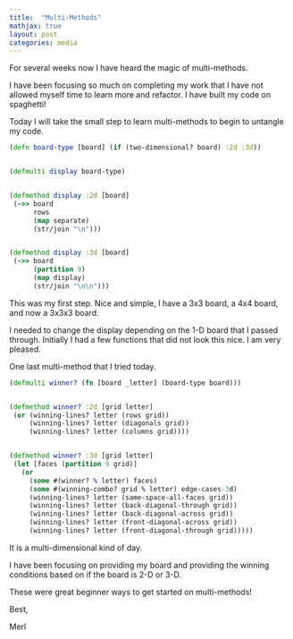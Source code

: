 ```yaml
---
title:  "Multi-Methods"
mathjax: true
layout: post
categories: media
---
```



For several weeks now I have heard the magic of multi-methods.

I have been focusing so much on completing my work that I have not allowed myself time to learn more and refactor. I have built my code on spaghetti!

Today I will take the small step to learn multi-methods to begin to untangle my code.

```clojure
(defn board-type [board] (if (two-dimensional? board) :2d :3d))


(defmulti display board-type)


(defmethod display :2d [board]
 (->> board
      rows
      (map separate)
      (str/join "\n")))


(defmethod display :3d [board]
 (->> board
      (partition 9)
      (map display)
      (str/join "\n\n")))

```
This was my first step. Nice and simple, I have a 3x3 board, a 4x4 board, and now a 3x3x3 board.

I needed to change the display depending on the 1-D board that I passed through. Initially I had a few functions that did not look this nice. I am very pleased.

One last multi-method that I tried today.

```clojure
(defmulti winner? (fn [board _letter] (board-type board)))


(defmethod winner? :2d [grid letter]
 (or (winning-lines? letter (rows grid))
     (winning-lines? letter (diagonals grid))
     (winning-lines? letter (columns grid))))


(defmethod winner? :3d [grid letter]
 (let [faces (partition 9 grid)]
   (or
     (some #(winner? % letter) faces)
     (some #(winning-combo? grid % letter) edge-cases-3d)
     (winning-lines? letter (same-space-all-faces grid))
     (winning-lines? letter (back-diagonal-through grid))
     (winning-lines? letter (back-diagonal-across grid))
     (winning-lines? letter (front-diagonal-across grid))
     (winning-lines? letter (front-diagonal-through grid)))))


```

It is a multi-dimensional kind of day.

I have been focusing on providing my board and providing the winning conditions based on if the board is 2-D or 3-D.

These were great beginner ways to get started on multi-methods!

Best,

Merl
